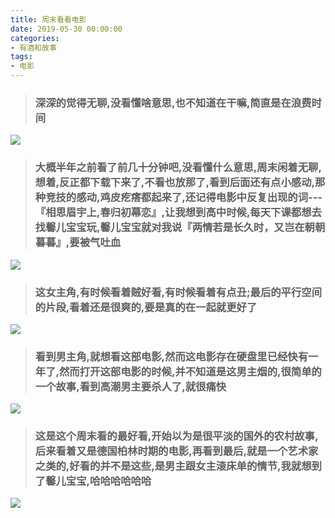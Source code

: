 ```yaml
---
title: 周末看看电影
date: 2019-05-30 00:00:00
categories: 
- 有酒和故事
tags: 
- 电影
---
```


>### 深深的觉得无聊,没看懂啥意思,也不知道在干嘛,简直是在浪费时间

![](https://blog-anthony.s3-ap-northeast-1.amazonaws.com/blog/copy_20201213151727.png)

>### 大概半年之前看了前几十分钟吧,没看懂什么意思,周末闲着无聊,想着,反正都下载下来了,不看也放那了,看到后面还有点小感动,那种竞技的感动,鸡皮疙瘩都起来了,还记得电影中反复出现的词---『相思眉宇上,春归初幕恋』,让我想到高中时候,每天下课都想去找馨儿宝宝玩,馨儿宝宝就对我说『两情若是长久时，又岂在朝朝暮暮』,要被气吐血
![](https://blog-anthony.s3-ap-northeast-1.amazonaws.com/blog/copy_20201213151737.png)  


>### 这女主角,有时候看着贼好看,有时候看着有点丑;最后的平行空间的片段,看着还是很爽的,要是真的在一起就更好了
![](https://blog-anthony.s3-ap-northeast-1.amazonaws.com/blog/copy_20201213151748.png)


>### 看到男主角,就想看这部电影,然而这电影存在硬盘里已经快有一年了,然而打开这部电影的时候,并不知道是这男主烟的,很简单的一个故事,看到高潮男主要杀人了,就很痛快
![](https://blog-anthony.s3-ap-northeast-1.amazonaws.com/blog/copy_20201213151808.png)


>### 这是这个周末看的最好看,开始以为是很平淡的国外的农村故事,后来看着又是德国柏林时期的电影,再看到最后,就是一个艺术家之类的,好看的并不是这些,是男主跟女主滚床单的情节,我就想到了馨儿宝宝,哈哈哈哈哈哈
![](https://blog-anthony.s3-ap-northeast-1.amazonaws.com/blog/copy_20201213151820.png)
